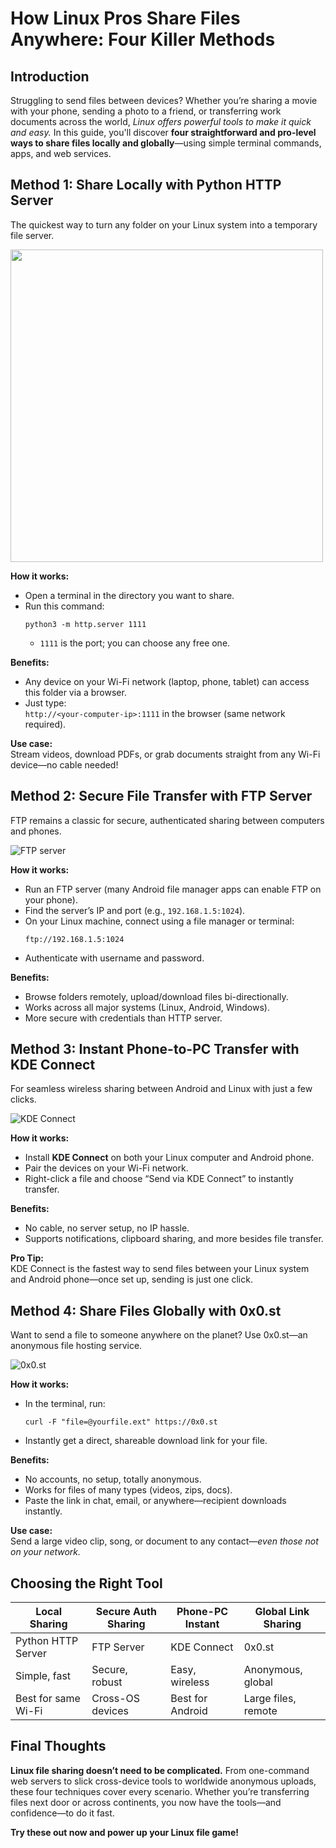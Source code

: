 # How Linux Pros Share Files Anywhere: Four Killer Methods



## Introduction

Struggling to send files between devices? Whether you’re sharing a movie with your phone, sending a photo to a friend, or transferring work documents across the world, *Linux offers powerful tools to make it quick and easy.* In this guide, you'll discover **four straightforward and pro-level ways to share files locally and globally**—using simple terminal commands, apps, and web services.


## Method 1: Share Locally with Python HTTP Server

The quickest way to turn any folder on your Linux system into a temporary file server.

<img src="https://media.geeksforgeeks.org/wp-content/uploads/20201017010920/Capture1.PNG" width="500px" height="500px">

**How it works:**
- Open a terminal in the directory you want to share.
- Run this command:
    ```
    python3 -m http.server 1111
    ```
    - `1111` is the port; you can choose any free one.

**Benefits:**
- Any device on your Wi-Fi network (laptop, phone, tablet) can access this folder via a browser.
- Just type:  
  `http://<your-computer-ip>:1111` in the browser (same network required).

**Use case:**  
Stream videos, download PDFs, or grab documents straight from any Wi-Fi device—no cable needed!


## Method 2: Secure File Transfer with FTP Server

FTP remains a classic for secure, authenticated sharing between computers and phones.

![FTP server](https://www.filestash.app/img/posts/2021-07-27-getting-started-with-a-ftp-server_0.png)

**How it works:**
- Run an FTP server (many Android file manager apps can enable FTP on your phone).
- Find the server’s IP and port (e.g., `192.168.1.5:1024`).
- On your Linux machine, connect using a file manager or terminal:
    ```
    ftp://192.168.1.5:1024
    ```
- Authenticate with username and password.

**Benefits:**
- Browse folders remotely, upload/download files bi-directionally.
- Works across all major systems (Linux, Android, Windows).
- More secure with credentials than HTTP server.



## Method 3: Instant Phone-to-PC Transfer with KDE Connect

For seamless wireless sharing between Android and Linux with just a few clicks.

![KDE Connect](https://cdn.kde.org/screenshots/kdeconnect/plasmoid.png)

**How it works:**
- Install **KDE Connect** on both your Linux computer and Android phone.
- Pair the devices on your Wi-Fi network.
- Right-click a file and choose “Send via KDE Connect” to instantly transfer.

**Benefits:**
- No cable, no server setup, no IP hassle.
- Supports notifications, clipboard sharing, and more besides file transfer.

**Pro Tip:**  
KDE Connect is the fastest way to send files between your Linux system and Android phone—once set up, sending is just one click.



## Method 4: Share Files Globally with 0x0.st

Want to send a file to someone anywhere on the planet? Use 0x0.st—an anonymous file hosting service.

![0x0.st](https://0x0.st/Krcc.png)

**How it works:**
- In the terminal, run:
    ```
    curl -F "file=@yourfile.ext" https://0x0.st
    ```
- Instantly get a direct, shareable download link for your file.

**Benefits:**
- No accounts, no setup, totally anonymous.
- Works for files of many types (videos, zips, docs).
- Paste the link in chat, email, or anywhere—recipient downloads instantly.

**Use case:**  
Send a large video clip, song, or document to any contact—*even those not on your network.*



## Choosing the Right Tool

| Local Sharing       | Secure Auth Sharing | Phone-PC Instant | Global Link Sharing  |
|---------------------|--------------------|------------------|-----------------------|
| Python HTTP Server  | FTP Server         | KDE Connect      | 0x0.st                |
| Simple, fast        | Secure, robust     | Easy, wireless   | Anonymous, global     |
| Best for same Wi-Fi | Cross-OS devices   | Best for Android | Large files, remote   |



## Final Thoughts

**Linux file sharing doesn’t need to be complicated.** From one-command web servers to slick cross-device tools to worldwide anonymous uploads, these four techniques cover every scenario. Whether you’re transferring files next door or across continents, you now have the tools—and confidence—to do it fast.

**Try these out now and power up your Linux file game!**

